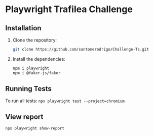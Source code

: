 # Playwright Trafilea Challenge

## Installation

1. Clone the repository:
    ```sh
    git clone https://github.com/santonerodrigo/Challenge-Ts.git
    ```

2. Install the dependencies:
    ```sh
    npm i playwright
    npm i @faker-js/faker
    ```

## Running Tests
 To run all tests:
    ```
    npx playwright test --project=chromium
    ```

## View report
```Show Report
npx playwright show-report 
